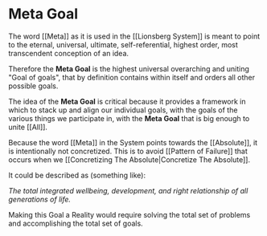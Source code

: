 # Meta Goal

The word [[Meta]] as it is used in the [[Lionsberg System]] is meant to point to the eternal, universal, ultimate, self-referential, highest order, most transcendent conception of an idea. 

Therefore the **Meta Goal** is the highest universal overarching and uniting "Goal of goals", that by definition contains within itself and orders all other possible goals.

The idea of the **Meta Goal** is critical because it provides a framework in which to stack up and align our individual goals, with the goals of the various things we participate in, with the **Meta Goal** that is big enough to unite [[All]].  

Because the word [[Meta]] in the System points towards the [[Absolute]], it is intentionally not concretized. This is to avoid [[Pattern of Failure]] that occurs when we [[Concretizing The Absolute|Concretize The Absolute]]. 

It could be described as (something like): 

*The total integrated wellbeing, development, and right relationship of all generations of life.*

Making this Goal a Reality would require solving the total set of problems and accomplishing the total set of goals. 